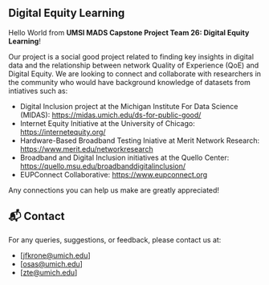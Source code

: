 ## Digital Equity Learning

Hello World from **UMSI MADS Capstone Project Team 26: Digital Equity Learning**!

Our project is a social good project related to finding key insights in digital data and the relationship between network Quality of Experience (QoE) and Digital Equity.
We are looking to connect and collaborate with researchers in the community who would have background knowledge of datasets from intiatives such as:

- Digital Inclusion project at the Michigan Institute For Data Science (MIDAS): https://midas.umich.edu/ds-for-public-good/
- Internet Equity Initiative at the University of Chicago: https://internetequity.org/
- Hardware-Based Broadband Testing Iniative at Merit Network Research: https://www.merit.edu/networkresearch
- Broadband and Digital Inclusion initiatives at the Quello Center: https://quello.msu.edu/broadbanddigitalinclusion/
- EUPConnect Collaborative: https://www.eupconnect.org

 
Any connections you can help us make are greatly appreciated!

## 📬 Contact

For any queries, suggestions, or feedback, please contact us at:
- [jfkrone@umich.edu]
- [osas@umich.edu]
- [zte@umich.edu]
